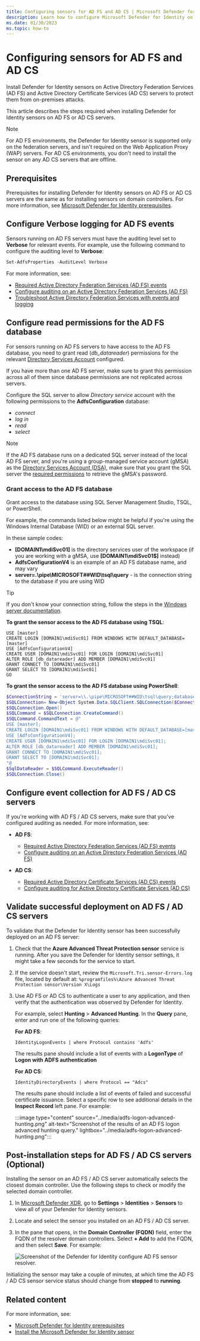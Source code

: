 ```yaml
---
title: Configuring sensors for AD FS and AD CS | Microsoft Defender for Identity
description: Learn how to configure Microsoft Defender for Identity on Active Directory Federation Services (AD FS) 
ms.date: 01/30/2023
ms.topic: how-to
---
```


# Configuring sensors for AD FS and AD CS

Install Defender for Identity sensors on Active Directory Federation Services (AD FS) and Active Directory Certificate Services (AD CS) servers to protect them from on-premises attacks.

This article describes the steps required when installing Defender for Identity sensors on AD FS or AD CS servers.

> [!NOTE]
> For AD FS environments, the Defender for Identity sensor is supported only on the federation servers, and isn't required on the Web Application Proxy (WAP) servers. For AD CS environments, you don't need to install the sensor on any AD CS servers that are offline.
>

## Prerequisites

Prerequisites for installing Defender for Identity sensors on AD FS or AD CS servers are the same as for installing sensors on domain controllers. For more information, see [Microsoft Defender for Identity prerequisites](prerequisites.md).

## Configure Verbose logging for AD FS events

Sensors running on AD FS servers must have the auditing level set to **Verbose** for relevant events. For example, use the following command to configure the auditing level to **Verbose**:

```powershell
Set-AdfsProperties -AuditLevel Verbose
```

For more information, see:

- [Required Active Directory Federation Services (AD FS) events](event-collection-overview.md#required-active-directory-federation-services-ad-fs-events)
- [Configure auditing on an Active Directory Federation Services (AD FS)](configure-windows-event-collection.md#configure-auditing-on-an-active-directory-federation-services-ad-fs)
- [Troubleshoot Active Directory Federation Services with events and logging](/windows-server/identity/ad-fs/troubleshooting/ad-fs-tshoot-logging#event-auditing-information-for-ad-fs-on-windows-server-2016)

## Configure read permissions for the AD FS database

For sensors running on AD FS servers to have access to the AD FS database, you need to grant read (*db_datareader*) permissions for the relevant [Directory Services Account](directory-service-accounts.md) configured.

If you have more than one AD FS server, make sure to grant this permission across all of them since database permissions are not replicated across servers.

Configure the SQL server to allow *Directory service* account with the following permissions to the **AdfsConfiguration** database:

- *connect*
- *log in*
- *read*
- *select*

> [!NOTE]
> If the AD FS database runs on a dedicated SQL server instead of the local AD FS server, and you're using a group-managed service account (gMSA) as the [Directory Services Account (DSA)](directory-service-accounts.md), make sure that you grant the SQL server the [required permissions](create-directory-service-account-gmsa.md#prerequisites-grant-permissions-to-retrieve-the-gmsa-accounts-password) to retrieve the gMSA's password.

### Grant access to the AD FS database

Grant access to the database using SQL Server Management Studio, TSQL, or PowerShell.

For example, the commands listed below might be helpful if you're using the Windows Internal Database (WID) or an external SQL server.

In these sample codes:

- **[DOMAIN1\mdiSvc01]** is the directory services user of the workspace (if you are working with a gMSA, use **[DOMAIN1\mdiSvc01$]** instead)
- **AdfsConfigurationV4** is an example of an AD FS database name, and may vary
- **server=\.\pipe\MICROSOFT##WID\tsql\query** - is the connection string to the database if you are using WID

> [!TIP]
> If you don't know your connection string, follow the steps in the [Windows server documentation](/windows-server/identity/ad-fs/troubleshooting/ad-fs-tshoot-sql#to-acquire-the-sql-connection-string).
>

**To grant the sensor access to the AD FS database using TSQL**:

```tsql
USE [master]
CREATE LOGIN [DOMAIN1\mdiSvc01] FROM WINDOWS WITH DEFAULT_DATABASE=[master]
USE [AdfsConfigurationV4]
CREATE USER [DOMAIN1\mdiSvc01] FOR LOGIN [DOMAIN1\mdiSvc01]
ALTER ROLE [db_datareader] ADD MEMBER [DOMAIN1\mdiSvc01]
GRANT CONNECT TO [DOMAIN1\mdiSvc01]
GRANT SELECT TO [DOMAIN1\mdiSvc01]
GO
```

**To grant the sensor access to the AD FS database using PowerShell**:

```powershell
$ConnectionString = 'server=\\.\pipe\MICROSOFT##WID\tsql\query;database=AdfsConfigurationV4;trusted_connection=true;'
$SQLConnection= New-Object System.Data.SQLClient.SQLConnection($ConnectionString)
$SQLConnection.Open()
$SQLCommand = $SQLConnection.CreateCommand()
$SQLCommand.CommandText = @"
USE [master]; 
CREATE LOGIN [DOMAIN1\mdiSvc01] FROM WINDOWS WITH DEFAULT_DATABASE=[master];
USE [AdfsConfigurationV4]; 
CREATE USER [DOMAIN1\mdiSvc01] FOR LOGIN [DOMAIN1\mdiSvc01]; 
ALTER ROLE [db_datareader] ADD MEMBER [DOMAIN1\mdiSvc01]; 
GRANT CONNECT TO [DOMAIN1\mdiSvc01]; 
GRANT SELECT TO [DOMAIN1\mdiSvc01];
"@
$SqlDataReader = $SQLCommand.ExecuteReader()
$SQLConnection.Close()
```

## Configure event collection for AD FS / AD CS servers

If you're working with AD FS / AD CS servers, make sure that you've configured auditing as needed. For more information, see:

- **AD FS**:

    - [Required Active Directory Federation Services (AD FS) events](event-collection-overview.md#required-active-directory-federation-services-ad-fs-events)
    - [Configure auditing on an Active Directory Federation Services (AD FS)](configure-windows-event-collection.md#configure-auditing-on-an-active-directory-federation-services-ad-fs)

- **AD CS**:

    - [Required Active Directory Certificate Services (AD CS) events](event-collection-overview.md#required-active-directory-certificate-services-ad-cs-events)
    - [Configure auditing for Active Directory Certificate Services (AD CS)](configure-windows-event-collection.md#configure-auditing-for-active-directory-certificate-services-ad-cs)

## Validate successful deployment on AD FS / AD CS servers

To validate that the Defender for Identity sensor has been successfully deployed on an AD FS server:

1. Check that the **Azure Advanced Threat Protection sensor** service is running. After you save the Defender for Identity sensor settings, it might take a few seconds for the service to start.

1. If the service doesn't start, review the `Microsoft.Tri.sensor-Errors.log` file, located by default at: `%programfiles%\Azure Advanced Threat Protection sensor\Version X\Logs`

1. Use AD FS or AD CS to authenticate a user to any application, and then verify that the authentication was observed by Defender for Identity.

   For example, select **Hunting** > **Advanced Hunting**. In the **Query** pane, enter and run one of the following queries:

   **For AD FS**:

   ```query
   IdentityLogonEvents | where Protocol contains 'Adfs'
   ```

   The results pane should include a list of events with a **LogonType** of **Logon with ADFS authentication**

   **For AD CS**:

   ```query
   IdentityDirectoryEvents | where Protocol == "Adcs"
   ```

   The results pane should include a list of events of failed and successful certificate issuance. Select a specific row to see additional details in the **Inspect Record** left pane. For example:

   :::image type="content" source="../media/adfs-logon-advanced-hunting.png" alt-text="Screenshot of the results of an AD FS logon advanced hunting query." lightbox="../media/adfs-logon-advanced-hunting.png":::

## Post-installation steps for AD FS / AD CS servers (Optional)

Installing the sensor on an AD FS / AD CS server automatically selects the closest domain controller. Use the following steps to check or modify the selected domain controller.

1. In [Microsoft Defender XDR](https://security.microsoft.com), go to **Settings**  > **Identities** > **Sensors** to view all of your Defender for Identity sensors.

1. Locate and select the sensor you installed on an AD FS / AD CS server.

1. In the pane that opens, in the **Domain Controller (FQDN)** field, enter the FQDN of the resolver domain controllers. Select **+ Add** to add the FQDN, and then select **Save**.   For example:

    ![Screenshot of the Defender for Identity configure AD FS sensor resolver.](../media/sensor-config-adfs-resolver.png)

Initializing the sensor may take a couple of minutes, at which time the AD FS / AD CS sensor service status should change from **stopped** to **running**.

## Related content

For more information, see:

- [Microsoft Defender for Identity prerequisites](prerequisites.md)
- [Install the Microsoft Defender for Identity sensor](install-sensor.md)
